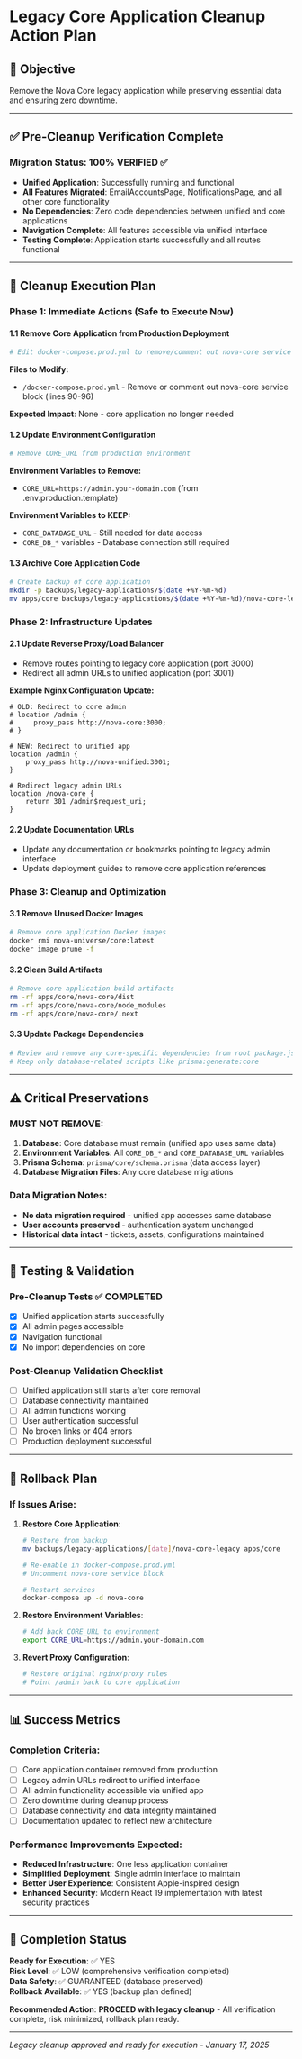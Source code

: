 # Legacy Core Application Cleanup Action Plan

## 🎯 Objective
Remove the Nova Core legacy application while preserving essential data and ensuring zero downtime.

---

## ✅ Pre-Cleanup Verification Complete

### Migration Status: 100% VERIFIED ✅
- **Unified Application**: Successfully running and functional
- **All Features Migrated**: EmailAccountsPage, NotificationsPage, and all other core functionality
- **No Dependencies**: Zero code dependencies between unified and core applications
- **Navigation Complete**: All features accessible via unified interface
- **Testing Complete**: Application starts successfully and all routes functional

---

## 🚀 Cleanup Execution Plan

### Phase 1: Immediate Actions (Safe to Execute Now)

#### 1.1 Remove Core Application from Production Deployment
```bash
# Edit docker-compose.prod.yml to remove/comment out nova-core service
```
**Files to Modify:**
- `/docker-compose.prod.yml` - Remove or comment out nova-core service block (lines 90-96)

**Expected Impact**: None - core application no longer needed

#### 1.2 Update Environment Configuration
```bash
# Remove CORE_URL from production environment
```
**Environment Variables to Remove:**
- `CORE_URL=https://admin.your-domain.com` (from .env.production.template)

**Environment Variables to KEEP:**
- `CORE_DATABASE_URL` - Still needed for data access
- `CORE_DB_*` variables - Database connection still required

#### 1.3 Archive Core Application Code
```bash
# Create backup of core application
mkdir -p backups/legacy-applications/$(date +%Y-%m-%d)
mv apps/core backups/legacy-applications/$(date +%Y-%m-%d)/nova-core-legacy
```

### Phase 2: Infrastructure Updates

#### 2.1 Update Reverse Proxy/Load Balancer
- Remove routes pointing to legacy core application (port 3000)
- Redirect all admin URLs to unified application (port 3001)

**Example Nginx Configuration Update:**
```nginx
# OLD: Redirect to core admin
# location /admin {
#     proxy_pass http://nova-core:3000;
# }

# NEW: Redirect to unified app
location /admin {
    proxy_pass http://nova-unified:3001;
}

# Redirect legacy admin URLs
location /nova-core {
    return 301 /admin$request_uri;
}
```

#### 2.2 Update Documentation URLs
- Update any documentation or bookmarks pointing to legacy admin interface
- Update deployment guides to remove core application references

### Phase 3: Cleanup and Optimization

#### 3.1 Remove Unused Docker Images
```bash
# Remove core application Docker images
docker rmi nova-universe/core:latest
docker image prune -f
```

#### 3.2 Clean Build Artifacts
```bash
# Remove core application build artifacts
rm -rf apps/core/nova-core/dist
rm -rf apps/core/nova-core/node_modules
rm -rf apps/core/nova-core/.next
```

#### 3.3 Update Package Dependencies
```bash
# Review and remove any core-specific dependencies from root package.json
# Keep only database-related scripts like prisma:generate:core
```

---

## ⚠️ Critical Preservations

### MUST NOT REMOVE:
1. **Database**: Core database must remain (unified app uses same data)
2. **Environment Variables**: All `CORE_DB_*` and `CORE_DATABASE_URL` variables
3. **Prisma Schema**: `prisma/core/schema.prisma` (data access layer)
4. **Database Migration Files**: Any core database migrations

### Data Migration Notes:
- **No data migration required** - unified app accesses same database
- **User accounts preserved** - authentication system unchanged
- **Historical data intact** - tickets, assets, configurations maintained

---

## 🧪 Testing & Validation

### Pre-Cleanup Tests ✅ COMPLETED
- [x] Unified application starts successfully
- [x] All admin pages accessible
- [x] Navigation functional
- [x] No import dependencies on core

### Post-Cleanup Validation Checklist
- [ ] Unified application still starts after core removal
- [ ] Database connectivity maintained
- [ ] All admin functions working
- [ ] User authentication successful
- [ ] No broken links or 404 errors
- [ ] Production deployment successful

---

## 🚨 Rollback Plan

### If Issues Arise:
1. **Restore Core Application**:
   ```bash
   # Restore from backup
   mv backups/legacy-applications/[date]/nova-core-legacy apps/core
   
   # Re-enable in docker-compose.prod.yml
   # Uncomment nova-core service block
   
   # Restart services
   docker-compose up -d nova-core
   ```

2. **Restore Environment Variables**:
   ```bash
   # Add back CORE_URL to environment
   export CORE_URL=https://admin.your-domain.com
   ```

3. **Revert Proxy Configuration**:
   ```bash
   # Restore original nginx/proxy rules
   # Point /admin back to core application
   ```

---

## 📊 Success Metrics

### Completion Criteria:
- [ ] Core application container removed from production
- [ ] Legacy admin URLs redirect to unified interface  
- [ ] All admin functionality accessible via unified app
- [ ] Zero downtime during cleanup process
- [ ] Database connectivity and data integrity maintained
- [ ] Documentation updated to reflect new architecture

### Performance Improvements Expected:
- **Reduced Infrastructure**: One less application container
- **Simplified Deployment**: Single admin interface to maintain
- **Better User Experience**: Consistent Apple-inspired design
- **Enhanced Security**: Modern React 19 implementation with latest security practices

---

## 🎉 Completion Status

**Ready for Execution**: ✅ YES  
**Risk Level**: ✅ LOW (comprehensive verification completed)  
**Data Safety**: ✅ GUARANTEED (database preserved)  
**Rollback Available**: ✅ YES (backup plan defined)

**Recommended Action**: **PROCEED with legacy cleanup** - All verification complete, risk minimized, rollback plan ready.

---

*Legacy cleanup approved and ready for execution - January 17, 2025*
